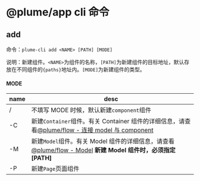 # @plume/app cli 命令

## add

命令：`plume-cli add <NAME> [PATH] [MODE]`

说明：新建组件。`<NAME>`为组件的名称，`[PATH]`为新建组件的目标地址，默认存放在不同组件的`{paths}`地址内。`[MODE]`为新建组件的类型。

#### MODE

| name | desc                                                                                                                                      |
| ---- | ----------------------------------------------------------------------------------------------------------------------------------------- |
| /    | 不填写 MODE 时候，默认新建`component`组件                                                                                                 |
| -C   | 新建`Container`组件。有关 Container 组件的详细信息，请查看[@plume/flow - 连接 model 与 component](/flow/model?id=连接-model-与-component) |
| -M   | 新建`Model`组件。有关 Model 组件的详细信息，请查看 [@plume/flow - Model](/flow/model) **新建 Model 组件时，必须指定[PATH]**               |
| -P   | 新建`Page`页面组件                                                                                                                        |
